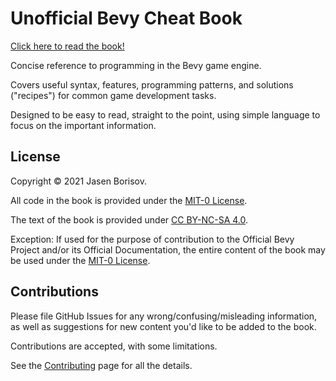 # Unofficial Bevy Cheat Book

[Click here to read the book!](https://bevy-cheatbook.github.io)

Concise reference to programming in the Bevy game engine.

Covers useful syntax, features, programming patterns, and solutions ("recipes")
for common game development tasks.

Designed to be easy to read, straight to the point, using simple language to
focus on the important information.

## License

Copyright © 2021 Jasen Borisov.

All code in the book is provided under the [MIT-0 License](https://github.com/bevy-cheatbook/mit-0).

The text of the book is provided under [CC BY-NC-SA 4.0](https://creativecommons.org/licenses/by-nc-sa/4.0/).

Exception: If used for the purpose of contribution to the Official Bevy Project
and/or its Official Documentation, the entire content of the book may be used
under the [MIT-0 License](https://github.com/bevy-cheatbook/mit-0).

## Contributions

Please file GitHub Issues for any wrong/confusing/misleading information, as
well as suggestions for new content you'd like to be added to the book.

Contributions are accepted, with some limitations.

See the [Contributing](./src/contributing.md) page for all the details.
